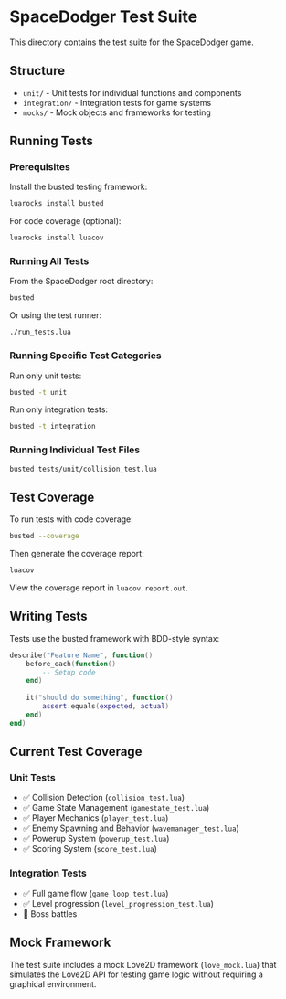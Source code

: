 # SpaceDodger Test Suite

This directory contains the test suite for the SpaceDodger game.

## Structure

- `unit/` - Unit tests for individual functions and components
- `integration/` - Integration tests for game systems
- `mocks/` - Mock objects and frameworks for testing

## Running Tests

### Prerequisites

Install the busted testing framework:
```bash
luarocks install busted
```

For code coverage (optional):
```bash
luarocks install luacov
```

### Running All Tests

From the SpaceDodger root directory:
```bash
busted
```

Or using the test runner:
```bash
./run_tests.lua
```

### Running Specific Test Categories

Run only unit tests:
```bash
busted -t unit
```

Run only integration tests:
```bash
busted -t integration
```

### Running Individual Test Files

```bash
busted tests/unit/collision_test.lua
```

## Test Coverage

To run tests with code coverage:
```bash
busted --coverage
```

Then generate the coverage report:
```bash
luacov
```

View the coverage report in `luacov.report.out`.

## Writing Tests

Tests use the busted framework with BDD-style syntax:

```lua
describe("Feature Name", function()
    before_each(function()
        -- Setup code
    end)
    
    it("should do something", function()
        assert.equals(expected, actual)
    end)
end)
```

## Current Test Coverage

### Unit Tests
- ✅ Collision Detection (`collision_test.lua`)
- ✅ Game State Management (`gamestate_test.lua`)
- ✅ Player Mechanics (`player_test.lua`)
- ✅ Enemy Spawning and Behavior (`wavemanager_test.lua`)
- ✅ Powerup System (`powerup_test.lua`)
- ✅ Scoring System (`score_test.lua`)

### Integration Tests
- ✅ Full game flow (`game_loop_test.lua`)
- ✅ Level progression (`level_progression_test.lua`)
- 🔲 Boss battles

## Mock Framework

The test suite includes a mock Love2D framework (`love_mock.lua`) that simulates the Love2D API for testing game logic without requiring a graphical environment.